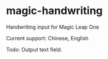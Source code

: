 # magic-handwriting
Handwriting input for Magic Leap One

Current support: Chinese, English

Todo:
Output text field.
